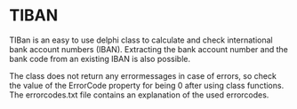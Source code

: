 TIBAN
=====

TIBan is an easy to use delphi class to calculate and check international bank account numbers (IBAN). Extracting the bank account number and the bank code from an existing IBAN is also possible.

The class does not return any errormessages in case of errors, so check the value of the ErrorCode property for being 0 after using class functions. The errorcodes.txt file contains an explanation of the used errorcodes.